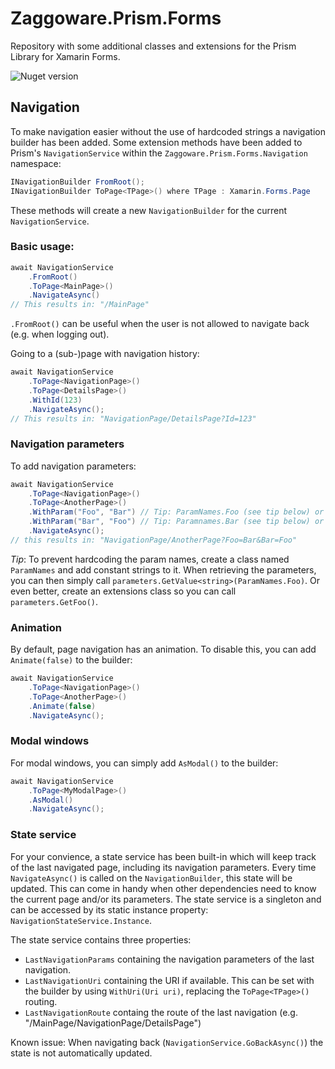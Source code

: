 # Zaggoware.Prism.Forms
Repository with some additional classes and extensions for the Prism Library for Xamarin Forms.

![Nuget version](https://img.shields.io/nuget/v/Zaggoware.Prism.Forms)

## Navigation

To make navigation easier without the use of hardcoded strings a navigation builder has been added.
Some extension methods have been added to Prism's `NavigationService` within the `Zaggoware.Prism.Forms.Navigation` namespace:
```csharp
INavigationBuilder FromRoot();
INavigationBuilder ToPage<TPage>() where TPage : Xamarin.Forms.Page
```
These methods will create a new `NavigationBuilder` for the current `NavigationService`.

### Basic usage:
```csharp
await NavigationService
    .FromRoot()
    .ToPage<MainPage>()
    .NavigateAsync()
// This results in: "/MainPage"
```
`.FromRoot()` can be useful when the user is not allowed to navigate back (e.g. when logging out).

Going to a (sub-)page with navigation history:
```csharp
await NavigationService
    .ToPage<NavigationPage>()
    .ToPage<DetailsPage>()
    .WithId(123)
    .NavigateAsync();
// This results in: "NavigationPage/DetailsPage?Id=123"
```

### Navigation parameters
To add navigation parameters:
```csharp
await NavigationService
    .ToPage<NavigationPage>()
    .ToPage<AnotherPage>()
    .WithParam("Foo", "Bar") // Tip: ParamNames.Foo (see tip below) or extension method: WithFoo(...)
    .WithParam("Bar", "Foo") // Tip: Paramnames.Bar (see tip below) or extension method: WithBar(...)
    .NavigateAsync();
// this results in: "NavigationPage/AnotherPage?Foo=Bar&Bar=Foo"
```
*Tip*: To prevent hardcoding the param names, create a class named `ParamNames` and add constant strings to it.
When retrieving the parameters, you can then simply call `parameters.GetValue<string>(ParamNames.Foo)`. Or even better, create an extensions class so you can call `parameters.GetFoo()`.

### Animation
By default, page navigation has an animation. To disable this, you can add `Animate(false)` to the builder:
```csharp
await NavigationService
    .ToPage<NavigationPage>()
    .ToPage<AnotherPage>()
    .Animate(false)
    .NavigateAsync();
```

### Modal windows
For modal windows, you can simply add `AsModal()` to the builder:
```csharp
await NavigationService
    .ToPage<MyModalPage>()
    .AsModal()
    .NavigateAsync();
```

### State service
For your convience, a state service has been built-in which will keep track of the last navigated page, including its navigation parameters.
Every time `NavigateAsync()` is called on the `NavigationBuilder`, this state will be updated. This can come in handy when other dependencies need to know the current page and/or its parameters. The state service is a singleton and can be accessed by its static instance property: `NavigationStateService.Instance`.

The state service contains three properties:
* `LastNavigationParams` containing the navigation parameters of the last navigation.
* `LastNavigationUri` containing the URI if available. This can be set with the builder by using `WithUri(Uri uri)`, replacing the `ToPage<TPage>()` routing.
* `LastNavigationRoute` containg the route of the last navigation (e.g. "/MainPage/NavigationPage/DetailsPage")

Known issue: When navigating back (`NavigationService.GoBackAsync()`) the state is not automatically updated.

